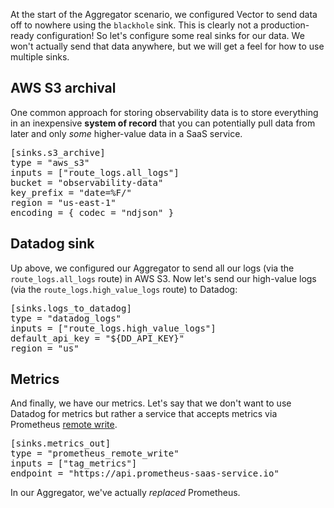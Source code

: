 At the start of the Aggregator scenario, we configured Vector to send data off to nowhere using the
`blackhole` sink. This is clearly not a production-ready configuration! So let's configure some real
sinks for our data. We won't actually send that data anywhere, but we will get a feel for how to use
multiple sinks.

## AWS S3 archival

One common approach for storing observability data is to store everything in an inexpensive **system
of record** that you can potentially pull data from later and only *some* higher-value data in a
SaaS service.

<pre class="file" data-filename="aggregator/vector/aggregator/vector.toml" data-target="insert" data-marker="#insert-s3-sink">[sinks.s3_archive]
type = "aws_s3"
inputs = ["route_logs.all_logs"]
bucket = "observability-data"
key_prefix = "date=%F/"
region = "us-east-1"
encoding = { codec = "ndjson" }</pre>

## Datadog sink

Up above, we configured our Aggregator to send all our logs (via the `route_logs.all_logs` route) in AWS
S3. Now let's send our high-value logs (via the `route_logs.high_value_logs` route) to Datadog:

<pre class="file" data-filename="aggregator/vector/aggregator/vector.toml" data-target="insert" data-marker="#insert-datadog-sink">[sinks.logs_to_datadog]
type = "datadog_logs"
inputs = ["route_logs.high_value_logs"]
default_api_key = "${DD_API_KEY}"
region = "us"</pre>

## Metrics

And finally, we have our metrics. Let's say that we don't want to use Datadog for metrics but rather
a service that accepts metrics via Prometheus [remote write][remote].

<pre class="file" data-filename="aggregator/vector/aggregator/vector.toml" data-target="insert" data-marker="#insert-prometheus-sink">[sinks.metrics_out]
type = "prometheus_remote_write"
inputs = ["tag_metrics"]
endpoint = "https://api.prometheus-saas-service.io"</pre>

In our Aggregator, we've actually *replaced* Prometheus.

[remote]: https://prometheus.io/docs/operating/integrations/#remote-endpoints-and-storage
